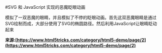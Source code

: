 #SVG 和 JavaScript 实现的恶魔眨眼动画

模拟了一双恶魔的眼睛，并且模拟了不停的眨眼动画。首先这双恶魔眼睛是通过SVG绘制而成，大部分使用了SVG的椭圆路径。然后利用JavaScript让眼睛眨动起来


**来源:[https://www.html5tricks.com/category/html5-demo/page/2](https://www.html5tricks.com/category/html5-demo/page/2)**

